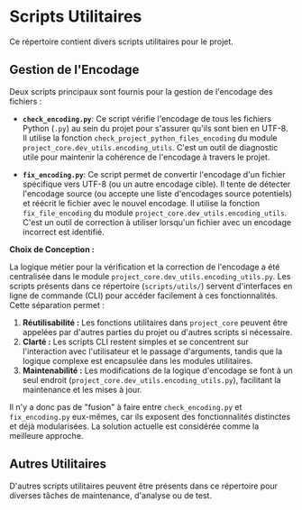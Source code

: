 # Scripts Utilitaires

Ce répertoire contient divers scripts utilitaires pour le projet.

## Gestion de l'Encodage

Deux scripts principaux sont fournis pour la gestion de l'encodage des fichiers :

- **`check_encoding.py`**:
  Ce script vérifie l'encodage de tous les fichiers Python (`.py`) au sein du projet pour s'assurer qu'ils sont bien en UTF-8. Il utilise la fonction `check_project_python_files_encoding` du module `project_core.dev_utils.encoding_utils`.
  C'est un outil de diagnostic utile pour maintenir la cohérence de l'encodage à travers le projet.

- **`fix_encoding.py`**:
  Ce script permet de convertir l'encodage d'un fichier spécifique vers UTF-8 (ou un autre encodage cible). Il tente de détecter l'encodage source (ou accepte une liste d'encodages source potentiels) et réécrit le fichier avec le nouvel encodage. Il utilise la fonction `fix_file_encoding` du module `project_core.dev_utils.encoding_utils`.
  C'est un outil de correction à utiliser lorsqu'un fichier avec un encodage incorrect est identifié.

**Choix de Conception :**

La logique métier pour la vérification et la correction de l'encodage a été centralisée dans le module `project_core.dev_utils.encoding_utils.py`. Les scripts présents dans ce répertoire (`scripts/utils/`) servent d'interfaces en ligne de commande (CLI) pour accéder facilement à ces fonctionnalités. Cette séparation permet :
1.  **Réutilisabilité :** Les fonctions utilitaires dans `project_core` peuvent être appelées par d'autres parties du projet ou d'autres scripts si nécessaire.
2.  **Clarté :** Les scripts CLI restent simples et se concentrent sur l'interaction avec l'utilisateur et le passage d'arguments, tandis que la logique complexe est encapsulée dans les modules utilitaires.
3.  **Maintenabilité :** Les modifications de la logique d'encodage se font à un seul endroit (`project_core.dev_utils.encoding_utils.py`), facilitant la maintenance et les mises à jour.

Il n'y a donc pas de "fusion" à faire entre `check_encoding.py` et `fix_encoding.py` eux-mêmes, car ils exposent des fonctionnalités distinctes et déjà modularisées. La solution actuelle est considérée comme la meilleure approche.

## Autres Utilitaires

D'autres scripts utilitaires peuvent être présents dans ce répertoire pour diverses tâches de maintenance, d'analyse ou de test.